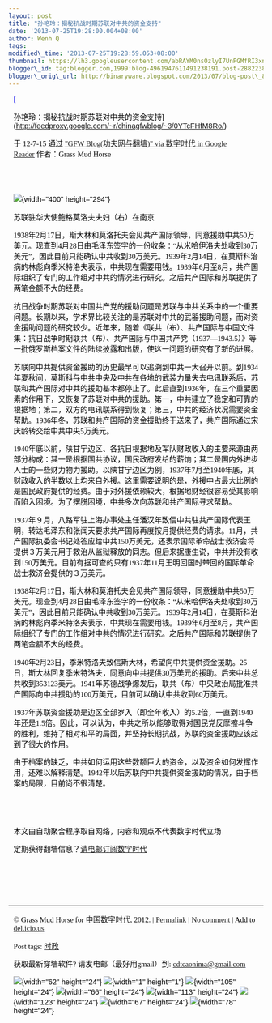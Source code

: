 ```yaml
--- 
layout: post 
title: "孙艳玲：揭秘抗战时期苏联对中共的资金支持" 
date: '2013-07-25T19:28:00.004+08:00' 
author: Wenh Q
tags:
modified\_time: '2013-07-25T19:28:59.053+08:00' 
thumbnail: https://lh3.googleusercontent.com/abRAYM0nsOzlyI7UnPGMfRI3xnDlcyGIPR8x\_LDWHIW6BTD-CM\_lgUcbshbTs74D0nlaHot3Ps6j\_MzL-7e1C7yb9XEwCv\_rjfhHgo\_uY1OueeMsPjY=s72-c
blogger\_id: tag:blogger.com,1999:blog-4961947611491238191.post-2882238406076758235
blogger\_orig\_url: http://binaryware.blogspot.com/2013/07/blog-post\_8383.html
---
```

<div
style="color: black; direction: ltr; font-family: &quot;Arial&quot;; font-size: 11pt; margin-bottom: 0; margin-left: 7.5pt; margin-right: 7.5pt; margin-top: 0; padding: 0;">

<span
style="color: #0000ee; font-family: &quot;Verdana&quot;; text-decoration: underline;">[

孙艳玲：揭秘抗战时期苏联对中共的资金支持](http://feedproxy.google.com/~r/chinagfwblog/~3/0YTcFHfM8Ro/)</span>

</div>

<div
style="color: black; direction: ltr; font-family: &quot;Arial&quot;; font-size: 11pt; margin-bottom: 0; margin-left: 7.5pt; margin-right: 7.5pt; margin-top: 0; padding-bottom: 8pt; padding-left: 0; padding-right: 0; padding-top: 0;">

<span style="font-family: &quot;Verdana&quot;;">于 12-7-15 通过
</span><span
style="color: #0000ee; font-family: &quot;Verdana&quot;; text-decoration: underline;">["GFW
Blog(功夫网与翻墙)" via 数字时代 in Google
Reader](http://feeds2.feedburner.com/chinagfwblog)</span><span
style="font-family: &quot;Verdana&quot;;"> 作者：Grass Mud Horse</span>

</div>

<div
style="color: black; direction: ltr; font-family: &quot;Arial&quot;; font-size: 11pt; height: 11pt; margin-bottom: 0; margin-left: 7.5pt; margin-right: 7.5pt; margin-top: 0; padding: 0;">

<span style="font-family: &quot;Verdana&quot;;"></span>

</div>

<div
style="color: black; direction: ltr; font-family: &quot;Arial&quot;; font-size: 11pt; margin-bottom: 0; margin-left: 7.5pt; margin-right: 7.5pt; margin-top: 0; padding: 0;">

![](https://lh3.googleusercontent.com/abRAYM0nsOzlyI7UnPGMfRI3xnDlcyGIPR8x_LDWHIW6BTD-CM_lgUcbshbTs74D0nlaHot3Ps6j_MzL-7e1C7yb9XEwCv_rjfhHgo_uY1OueeMsPjY){width="400"
height="294"}<span style="font-family: &quot;Verdana&quot;;"> </span>

</div>

<div
style="color: black; direction: ltr; font-family: &quot;Arial&quot;; font-size: 11pt; margin-bottom: 0; margin-left: 7.5pt; margin-right: 7.5pt; margin-top: 0; padding: 0;">

<span
style="font-family: &quot;Verdana&quot;;">苏联驻华大使鲍格莫洛夫夫妇（右）在南京</span>

</div>

<div
style="color: black; direction: ltr; font-family: &quot;Arial&quot;; font-size: 11pt; margin-bottom: 0; margin-left: 7.5pt; margin-right: 7.5pt; margin-top: 0; padding: 0;">

<span
style="font-family: &quot;Verdana&quot;;">1938年2月17日，斯大林和莫洛托夫会见共产国际领导，同意援助中共50万美元。现查到4月28日由毛泽东签字的一份收条：“从米哈伊洛夫处收到30万美元”，因此目前只能确认中共收到30万美元。1939年2月14日，在莫斯科治病的林彪向季米特洛夫表示，中共现在需要用钱。1939年6月至8月，共产国际组织了专门的工作组对中共的情况进行研究。之后共产国际和苏联提供了两笔金额不大的经费。</span>

</div>

<div
style="color: black; direction: ltr; font-family: &quot;Arial&quot;; font-size: 11pt; margin-bottom: 0; margin-left: 7.5pt; margin-right: 7.5pt; margin-top: 0; padding: 0;">

<span
style="font-family: &quot;Verdana&quot;;">抗日战争时期苏联对中国共产党的援助问题是苏联与中共关系中的一个重要问题。长期以来，学术界比较关注的是苏联对中共的武器援助问题，而对资金援助问题的研究较少。近年来，随着《联共（布）、共产国际与中国文件集：抗日战争时期联共（布）、共产国际与中国共产党（1937—1943.5）》等一批俄罗斯档案文件的陆续披露和出版，使这一问题的研究有了新的进展。</span>

</div>

<div
style="color: black; direction: ltr; font-family: &quot;Arial&quot;; font-size: 11pt; margin-bottom: 0; margin-left: 7.5pt; margin-right: 7.5pt; margin-top: 0; padding: 0;">

<span
style="font-family: &quot;Verdana&quot;;">苏联向中共提供资金援助的历史最早可以追溯到中共一大召开以前。到1934年夏秋间，莫斯科与中共中央及中共在各地的武装力量失去电讯联系后，苏联和共产国际对中共的援助基本都停止了。此后直到1936年，在三个重要因素的作用下，又恢复了苏联对中共的援助。第一，中共建立了稳定和可靠的根据地；第二，双方的电讯联系得到恢复；第三，中共的经济状况需要资金帮助。1936年冬，苏联和共产国际的资金援助终于送来了，共产国际通过宋庆龄转交给中共中央5万美元。</span>

</div>

<div
style="color: black; direction: ltr; font-family: &quot;Arial&quot;; font-size: 11pt; margin-bottom: 0; margin-left: 7.5pt; margin-right: 7.5pt; margin-top: 0; padding: 0;">

<span
style="font-family: &quot;Verdana&quot;;">1940年底以前，陕甘宁边区、各抗日根据地及军队财政收入的主要来源由两部分构成：其一是根据国共协议，国民政府发给的薪饷；其二是国内外进步人士的一些财力物力援助。以陕甘宁边区为例，1937年7月至1940年底，其财政收入的半数以上均来自外援。这里需要说明的是，外援中占最大比例的是国民政府提供的经费。由于对外援依赖较大，根据地财经很容易受其影响而陷入困境。为了摆脱困境，中共多次向苏联和共产国际寻求帮助。</span>

</div>

<div
style="color: black; direction: ltr; font-family: &quot;Arial&quot;; font-size: 11pt; margin-bottom: 0; margin-left: 7.5pt; margin-right: 7.5pt; margin-top: 0; padding: 0;">

<span
style="font-family: &quot;Verdana&quot;;">1937年９月，八路军驻上海办事处主任潘汉年致信中共驻共产国际代表王明，转达毛泽东和张闻天要求共产国际再度按月提供经费的请求。11月，共产国际执委会书记处答应给中共150万美元，还表示国际革命战士救济会将提供３万美元用于救治从监狱释放的同志。但后来据康生说，中共并没有收到150万美元。目前有据可查的只有1937年11月王明回国时带回的国际革命战士救济会提供的３万美元。</span>

</div>

<div
style="color: black; direction: ltr; font-family: &quot;Arial&quot;; font-size: 11pt; margin-bottom: 0; margin-left: 7.5pt; margin-right: 7.5pt; margin-top: 0; padding: 0;">

<span
style="font-family: &quot;Verdana&quot;;">1938年2月17日，斯大林和莫洛托夫会见共产国际领导，同意援助中共50万美元。现查到4月28日由毛泽东签字的一份收条：“从米哈伊洛夫处收到30万美元”，因此目前只能确认中共收到30万美元。1939年2月14日，在莫斯科治病的林彪向季米特洛夫表示，中共现在需要用钱。1939年6月至8月，共产国际组织了专门的工作组对中共的情况进行研究。之后共产国际和苏联提供了两笔金额不大的经费。</span>

</div>

<div
style="color: black; direction: ltr; font-family: &quot;Arial&quot;; font-size: 11pt; margin-bottom: 0; margin-left: 7.5pt; margin-right: 7.5pt; margin-top: 0; padding: 0;">

<span
style="font-family: &quot;Verdana&quot;;">1940年2月23日，季米特洛夫致信斯大林，希望向中共提供资金援助。25日，斯大林回复季米特洛夫，同意向中共提供30万美元的援助。后来中共总共收到353123美元。1941年苏德战争爆发后，联共（布）中央政治局批准共产国际向中共援助的100万美元，目前可以确认中共收到60万美元。</span>

</div>

<div
style="color: black; direction: ltr; font-family: &quot;Arial&quot;; font-size: 11pt; margin-bottom: 0; margin-left: 7.5pt; margin-right: 7.5pt; margin-top: 0; padding: 0;">

<span
style="font-family: &quot;Verdana&quot;;">1937年苏联资金援助是边区全部岁入（即全年收入）的5.2倍，一直到1940年还是1.5倍。因此，可以认为，中共之所以能够取得对国民党反摩擦斗争的胜利，维持了相对和平的局面，并坚持长期抗战，苏联的资金援助应该起到了很大的作用。</span>

</div>

<div
style="color: black; direction: ltr; font-family: &quot;Arial&quot;; font-size: 11pt; margin-bottom: 0; margin-left: 7.5pt; margin-right: 7.5pt; margin-top: 0; padding: 0;">

<span
style="font-family: &quot;Verdana&quot;;">由于档案的缺乏，中共如何运用这些数额巨大的资金，以及资金如何发挥作用，还难以解释清楚。1942年以后苏联向中共提供资金援助的情况，由于档案的局限，目前尚不很清楚。 </span>

</div>

<div
style="color: black; direction: ltr; font-family: &quot;Arial&quot;; font-size: 11pt; height: 11pt; margin-bottom: 0; margin-left: 7.5pt; margin-right: 7.5pt; margin-top: 0; padding: 0;">

<span style="font-family: &quot;Verdana&quot;;"></span>

</div>

<div
style="color: black; direction: ltr; font-family: &quot;Arial&quot;; font-size: 11pt; height: 11pt; margin-bottom: 0; margin-left: 7.5pt; margin-right: 7.5pt; margin-top: 0; padding: 0;">

<span style="font-family: &quot;Verdana&quot;;"></span>

</div>

<div
style="color: black; direction: ltr; font-family: &quot;Arial&quot;; font-size: 11pt; margin-bottom: 0; margin-left: 7.5pt; margin-right: 7.5pt; margin-top: 0; padding: 0;">

<span
style="font-family: &quot;Verdana&quot;;">本文由自动聚合程序取自网络，内容和观点不代表数字时代立场</span>

</div>

<div
style="color: black; direction: ltr; font-family: &quot;Arial&quot;; font-size: 11pt; margin-bottom: 0; margin-left: 7.5pt; margin-right: 7.5pt; margin-top: 0; padding: 0;">

<span
style="font-family: &quot;Verdana&quot;;">定期获得翻墙信息？</span><span
style="color: #0000ee; font-family: &quot;Verdana&quot;; text-decoration: underline;">[请电邮订阅数字时代](http://eepurl.com/msuvD)</span>

</div>

<div
style="color: black; direction: ltr; font-family: &quot;Arial&quot;; font-size: 11pt; height: 11pt; margin-bottom: 0; margin-left: 7.5pt; margin-right: 7.5pt; margin-top: 0; padding: 0;">

<span
style="color: #0000ee; font-family: &quot;Verdana&quot;; text-decoration: underline;">[](http://eepurl.com/msuvD)</span>

</div>

<div
style="color: black; direction: ltr; font-family: &quot;Arial&quot;; font-size: 11pt; height: 11pt; margin-bottom: 0; margin-left: 7.5pt; margin-right: 7.5pt; margin-top: 0; padding: 0;">

<span
style="color: #0000ee; font-family: &quot;Verdana&quot;; text-decoration: underline;">[](http://eepurl.com/msuvD)</span>

</div>

<div
style="color: black; direction: ltr; font-family: &quot;Arial&quot;; font-size: 11pt; height: 11pt; margin-bottom: 0; margin-left: 7.5pt; margin-right: 7.5pt; margin-top: 0; padding: 0;">

<span
style="color: #0000ee; font-family: &quot;Verdana&quot;; text-decoration: underline;">[](http://eepurl.com/msuvD)</span>

</div>

------------------------------------------------------------------------

<div
style="color: black; direction: ltr; font-family: &quot;Arial&quot;; font-size: 11pt; margin-bottom: 0; margin-left: 7.5pt; margin-right: 7.5pt; margin-top: 0; padding: 0;">

<span style="font-family: &quot;Verdana&quot;;">© Grass Mud Horse for
</span><span
style="color: #0000ee; font-family: &quot;Verdana&quot;; text-decoration: underline;">[中国数字时代](https://chinadigitaltimes.net/chinese)</span><span
style="font-family: &quot;Verdana&quot;;">, 2012. | </span><span
style="color: #0000ee; font-family: &quot;Verdana&quot;; text-decoration: underline;">[Permalink](https://chinadigitaltimes.net/chinese/2012/07/%e5%ad%99%e8%89%b3%e7%8e%b2%ef%bc%9a%e6%8f%ad%e7%a7%98%e6%8a%97%e6%88%98%e6%97%b6%e6%9c%9f%e8%8b%8f%e8%81%94%e5%af%b9%e4%b8%ad%e5%85%b1%e7%9a%84%e8%b5%84%e9%87%91%e6%94%af%e6%8c%81/)</span><span
style="font-family: &quot;Verdana&quot;;"> | </span><span
style="color: #0000ee; font-family: &quot;Verdana&quot;; text-decoration: underline;">[No
comment](https://chinadigitaltimes.net/chinese/2012/07/%e5%ad%99%e8%89%b3%e7%8e%b2%ef%bc%9a%e6%8f%ad%e7%a7%98%e6%8a%97%e6%88%98%e6%97%b6%e6%9c%9f%e8%8b%8f%e8%81%94%e5%af%b9%e4%b8%ad%e5%85%b1%e7%9a%84%e8%b5%84%e9%87%91%e6%94%af%e6%8c%81/#comments)</span><span
style="font-family: &quot;Verdana&quot;;"> | Add to </span><span
style="color: #0000ee; font-family: &quot;Verdana&quot;; text-decoration: underline;">[del.icio.us](http://del.icio.us/post?url=https://chinadigitaltimes.net/chinese/2012/07/%E5%AD%99%E8%89%B3%E7%8E%B2%EF%BC%9A%E6%8F%AD%E7%A7%98%E6%8A%97%E6%88%98%E6%97%B6%E6%9C%9F%E8%8B%8F%E8%81%94%E5%AF%B9%E4%B8%AD%E5%85%B1%E7%9A%84%E8%B5%84%E9%87%91%E6%94%AF%E6%8C%81/&title=%E5%AD%99%E8%89%B3%E7%8E%B2%EF%BC%9A%E6%8F%AD%E7%A7%98%E6%8A%97%E6%88%98%E6%97%B6%E6%9C%9F%E8%8B%8F%E8%81%94%E5%AF%B9%E4%B8%AD%E5%85%B1%E7%9A%84%E8%B5%84%E9%87%91%E6%94%AF%E6%8C%81)</span>

</div>

<div
style="color: black; direction: ltr; font-family: &quot;Arial&quot;; font-size: 11pt; margin-bottom: 0; margin-left: 7.5pt; margin-right: 7.5pt; margin-top: 0; padding: 0;">

<span style="font-family: &quot;Verdana&quot;;">Post tags: </span><span
style="color: #0000ee; font-family: &quot;Verdana&quot;; text-decoration: underline;">[时政](https://chinadigitaltimes.net/chinese/tag/%e6%97%b6%e6%94%bf/?category=10466)</span>

</div>

<div
style="color: black; direction: ltr; font-family: &quot;Arial&quot;; font-size: 11pt; margin-bottom: 0; margin-left: 7.5pt; margin-right: 7.5pt; margin-top: 0; padding: 0;">

<span style="font-family: &quot;Verdana&quot;;">获取最新穿墙软件?
请发电邮（最好用gmail）到: </span><span
style="color: #0000ee; font-family: &quot;Verdana&quot;; text-decoration: underline;"><cdtcaonima@gmail.com></span>

</div>

<div
style="color: black; direction: ltr; font-family: &quot;Arial&quot;; font-size: 11pt; margin-bottom: 0; margin-left: 7.5pt; margin-right: 7.5pt; margin-top: 0; padding: 0;">

![](https://lh5.googleusercontent.com/IZiVX6cm577TKZVpjmsL7CFdXnAVFT3Fd_P5vz4u8NlNBeeA1Ig4lvZWeE4Y2_X6AFFnq4tqus46H6HFhogbkpK_4OqcwTwBi9tZeYJAW9EGxievBac){width="62"
height="24"}<span
style="font-family: &quot;Verdana&quot;;"> </span>![](https://lh6.googleusercontent.com/4L8Zxhr7L8eA2zrKSEmLy5MD5j61gO_-FYLoj7VMTm5YmhqNGX5H17wlkey567o3b_-A-ayqJbz-rb8BhviuTuoziaYWxOkyk51-hrj5maejB3EoIxs){width="1"
height="1"}<span
style="font-family: &quot;Verdana&quot;;"> </span>![](https://lh5.googleusercontent.com/KbsUhZcob5dkAzTbaHcq7iOhBcirIRw3b6FLj1Nr3KD3XjjQyvTDSEomJ8uTStw5FjROXQLdP_ocj-OsFFk1eqFu2VDtBpztQze02lReEUOhkce2Fvw){width="105"
height="24"}<span
style="font-family: &quot;Verdana&quot;;"> </span>![](https://lh3.googleusercontent.com/6NM6Nd5tCqiPbxMJcD5ZZpWEdhUwnFvOG4wYvMXtbOCYnF8r1xBGkYIZUGiwNO7gxyXZrl-FONVNkEdD0obrIsxHtRnFRM9rCxvLhqgrvoeztsGNOos){width="66"
height="24"}<span
style="font-family: &quot;Verdana&quot;;"> </span>![](https://lh6.googleusercontent.com/zIf21a6G58HRMTo2-3msKXwrfU12O-rXoTXbbdIJ20atKX-VasTKZ7_pzmza-3TQ6BLN7GdqAoJUrud6SKeioitME44n7Y7LMu_PPh9LQTrC2kqyDfk){width="113"
height="24"}<span
style="font-family: &quot;Verdana&quot;;"> </span>![](https://lh3.googleusercontent.com/ZA0_R04wvKdBllls7phlObbz4LTVA6i8_-ZRI1QELbnviMAl9r9E6c4u-pD5asHrSQ4Wd-DzOEHs0QwfwFF_LPZda4Cuwh7fsIVtIIUzPrkq6igdegU){width="123"
height="24"}<span
style="font-family: &quot;Verdana&quot;;"> </span>![](https://lh6.googleusercontent.com/hVM4t4Wl827KlR5B1jcwS-difGS0enZns55ygT_1mFRc3DpXM0XvrEI6EsZM7jkaSeZMflBhelHx2sIK4I2Pb6UEHSJLpQb9vwlzi1yZDPVMmR_CVhY){width="67"
height="24"}<span
style="font-family: &quot;Verdana&quot;;"> </span>![](https://lh5.googleusercontent.com/oUedCnamkAd04Fx4EEMdx6AX38nPY1K22LKdgacXaF_i2Tdhm1csGPZ5yTpzB6GIrJp_tIflqNxHVzkmLhzaNYLPxiZZkr2pTUwoBuCaKMcyQ6sePac){width="78"
height="24"}

</div>
